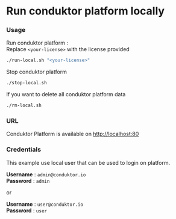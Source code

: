 # Run conduktor platform locally

### Usage

Run conduktor platform :    
Replace `<your-license>` with the license provided
```sh
./run-local.sh "<your-license>"
```

Stop conduktor platform
```sh
./stop-local.sh
```

If you want to delete all conduktor platform data
```sh
./rm-local.sh
```
### URL
Conduktor Platform is available on [http://localhost:80](http://localhost:80)

### Credentials 
This example use local user that can be used to login on platform. 

**Username** : `admin@conduktor.io`    
**Password** : `admin` 

or 

**Username** : `user@conduktor.io`    
**Password** : `user` 
